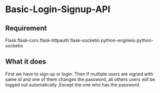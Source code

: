 # Basic-Login-Signup-API
## Requirement
Flask
flask-cors
flask-httpauth
flask-socketio
python-engineio
python-socketio

## What it does 
First we have to sign up or login. Then If  multiple users are signed with same id and one of them changes the password, all others users will be logged out automatically ,Except the one who has the password.


